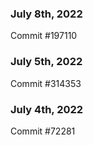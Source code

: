 ### July 8th, 2022

Commit #197110

### July 5th, 2022

Commit #314353


### July 4th, 2022

Commit #72281
